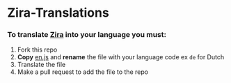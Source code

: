 # Zira-Translations

### To translate [Zira](https://zira.pw) into your language you must:
1. Fork this repo
2. **Copy** [en.js](/en.js) and **rename** the file with your language code ex `de` for Dutch
3. Translate the file
4. Make a pull request to add the file to the repo
